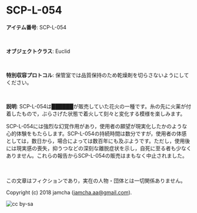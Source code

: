 # SCP-L-054

**アイテム番号**: SCP-L-054  

<br>  

**オブジェクトクラス**: Euclid  

<br>  

**特別収容プロトコル**: 保管室では品質保持のため乾燥剤を切らさないようにしてください。  

<br>  

**説明**: SCP-L-054は██████が販売していた花火の一種です。糸の先に火薬が付着したもので，ぶらさげた状態で着火して刻々と変化する模様を楽しみます。  

SCP-L-054には強烈な幻覚作用があり，使用者の願望が現実化したかのような心的体験をもたらします。SCP-L-054の持続時間は数分ですが，使用者の体感としては，数日から，場合によっては数百年にも及ぶようです。ただし，使用後には現実感の喪失，抑うつなどの深刻な離脱症状を示し，自死に至る者も少なくありません。これらの報告からSCP-L-054の販売はまもなく中止されました。  

<br>  
<br>  
この文章はフィクションであり，実在の人物・団体とは一切関係ありません。  

Copyright (c) 2018 jamcha (jamcha.aa@gmail.com).  

![cc by-sa](https://i.creativecommons.org/l/by-sa/4.0/88x31.png)
